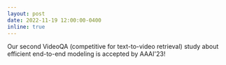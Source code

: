 ```yaml
---
layout: post
date: 2022-11-19 12:00:00-0400
inline: true
---
```


Our second VideoQA (competitive for text-to-video retrieval) study about efficient end-to-end modeling is accepted by AAAI'23!